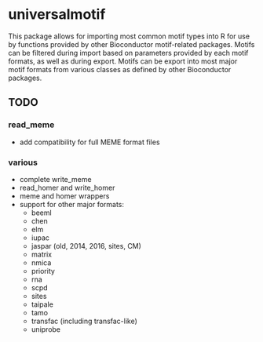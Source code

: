 # universalmotif #

This package allows for importing most common motif types into R for use by
functions provided by other Bioconductor motif-related packages. Motifs can be
filtered during import based on parameters provided by each motif formats, as
well as during export. Motifs can be export into most major motif formats from
various classes as defined by other Bioconductor packages.

## TODO ##

### read_meme ###

  - add compatibility for full MEME format files

### various ###

  - complete write_meme
  - read_homer and write_homer
  - meme and homer wrappers
  - support for other major formats:
      + beeml
      + chen
      + elm
      + iupac
      + jaspar (old, 2014, 2016, sites, CM)
      + matrix
      + nmica
      + priority
      + rna
      + scpd
      + sites
      + taipale
      + tamo
      + transfac (including transfac-like)
      + uniprobe

